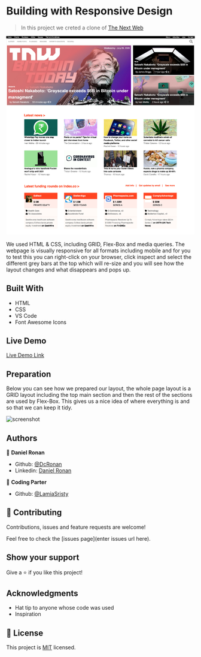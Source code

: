 # Building with Responsive Design

> In this project we creted a clone of [The Next Web](https://thenextweb.com/)

![screenshot](./src/assets/main-screenshot.jpg)

We used HTML & CSS, including GRID, Flex-Box and media queries. The webpage is visually responsive for all formats including mobile and for you to test this you can right-click on your browser, click inspect and select the different grey bars at the top which will re-size and you will see how the layout changes and what disappears and pops up.

## Built With

- HTML
- CSS
- VS Code
- Font Awesome Icons

## Live Demo

[Live Demo Link](https://livedemo.com)


## Preparation

Below you can see how we prepared our layout, the whole page layout is a GRID layout including the top main section and then the rest of the sections are used by Flex-Box. This gives us a nice idea of where everything is and so that we can keep it tidy.

![screenshot](./src/assets/prep-layout.jpg)


## Authors

👤 **Daniel Ronan**

- Github: [@DcRonan](https://github.com/DcRonan)
- Linkedin: [Daniel Ronan](https://www.linkedin.com/in/danronan10/)

👤 **Coding Parter**

- Github: [@LamiaSristy](https://github.com/LamiaSristy)

## 🤝 Contributing

Contributions, issues and feature requests are welcome!

Feel free to check the [issues page](enter issues url here).

## Show your support

Give a ⭐️ if you like this project!

## Acknowledgments

- Hat tip to anyone whose code was used
- Inspiration

## 📝 License

This project is [MIT](lic.url) licensed.